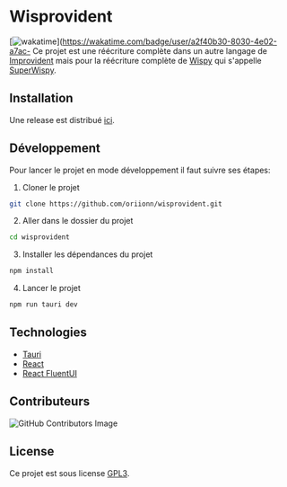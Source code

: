 # Wisprovident
[![wakatime](https://wakatime.com/badge/user/a2f40b30-8030-4e02-a7ac-93f94dbf04c6/project/018b4d86-1d85-47bb-8e75-bdf3eecc3822.svg)](https://wakatime.com/badge/user/a2f40b30-8030-4e02-a7ac-
Ce projet est une réécriture complète dans un autre langage de [Improvident](https://github.com/Aywen1/improvident) mais pour la réécriture complète de [Wispy](https://github.com/Aywen1/wispy) qui s'appelle [SuperWispy](https://github.com/SomeBoringNerd/wispy).

## Installation
Une release est distribué [ici](https://github.com/oriionn/wisprovident/releases).

## Développement
Pour lancer le projet en mode développement il faut suivre ses étapes:
1. Cloner le projet
```bash
git clone https://github.com/oriionn/wisprovident.git
```

2. Aller dans le dossier du projet
```bash
cd wisprovident
```

3. Installer les dépendances du projet
```bash
npm install
```

4. Lancer le projet
```bash
npm run tauri dev 
```

## Technologies
- [Tauri](https://tauri.app)
- [React](https://react.dev)
- [React FluentUI](https://react.fluentui.dev/)

## Contributeurs
![GitHub Contributors Image](https://contrib.rocks/image?repo=oriionn/wisprovident)

## License
Ce projet est sous license [GPL3](LICENSE).